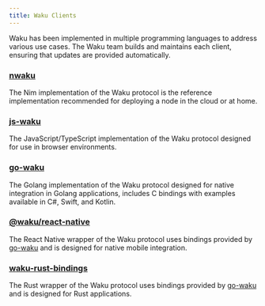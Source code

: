 ```yaml
---
title: Waku Clients
---
```


Waku has been implemented in multiple programming languages to address various use cases. The Waku team builds and maintains each client, ensuring that updates are provided automatically.

### [nwaku](https://github.com/waku-org/nwaku)

The Nim implementation of the Waku protocol is the reference implementation recommended for deploying a node in the cloud or at home.

### [js-waku](https://github.com/waku-org/js-waku/)

The JavaScript/TypeScript implementation of the Waku protocol designed for use in browser environments.

### [go-waku](https://github.com/waku-org/go-waku)

The Golang implementation of the Waku protocol designed for native integration in Golang applications, includes C bindings with examples available in C#, Swift, and Kotlin.

### [@waku/react-native](https://github.com/waku-org/waku-react-native)

The React Native wrapper of the Waku protocol uses bindings provided by [go-waku](https://github.com/waku-org/go-waku) and is designed for native mobile integration.

### [waku-rust-bindings](https://github.com/waku-org/waku-rust-bindings)

The Rust wrapper of the Waku protocol uses bindings provided by [go-waku](https://github.com/waku-org/go-waku) and is designed for Rust applications.